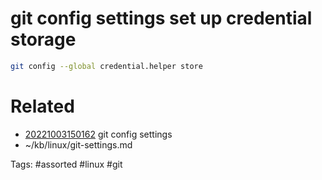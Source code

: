 # git config settings set up credential storage
```bash
git config --global credential.helper store
```

# Related
- [20221003150162](/zet/20221003150162/README.md) git config settings
- ~/kb/linux/git-settings.md

Tags:
    #assorted #linux #git
